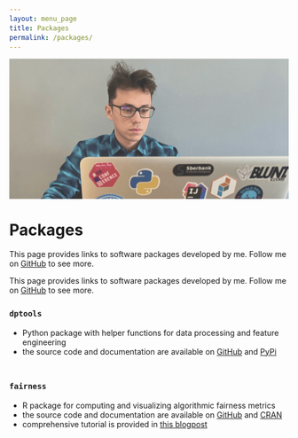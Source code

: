 ```yaml
---
layout: menu_page
title: Packages
permalink: /packages/
---
```


<div class="container">
  <div style="width:100%;height:0; padding-top:50%;position:relative;">
    <img src="../images/menu/photo_packages.jpg" style="width:100%; opacity:0.8; position:absolute; top:0; left:0">
  </div>  
  <div class="content">
    <h1>Packages</h1>
    <p><span class="cover-desc" style="color:var(--page-desc-color)">This page provides links to software packages developed by me. Follow me on <a href="https://github.com/kozodoi">GitHub</a> to see more.</span></p>
  </div>
</div>

<p><span class="page-desc">This page provides links to software packages developed by me. Follow me on <a href="https://github.com/kozodoi">GitHub</a> to see more.</span></p>

### `dptools`

- Python package with helper functions for data processing and feature engineering
- the source code and documentation are available on [GitHub](https://github.com/kozodoi/dptools) and [PyPi](https://pypi.org/project/dptools/)

<hr style="height:5pt; visibility:hidden;" />

### `fairness`

- R package for computing and visualizing algorithmic fairness metrics
- the source code and documentation are available on [GitHub](https://github.com/kozodoi/fairness) and [CRAN](https://cran.r-project.org/package=fairness)
- comprehensive tutorial is provided in [this blogpost](https://kozodoi.me/r/fairness/packages/2020/05/01/fairness-tutorial.html)
